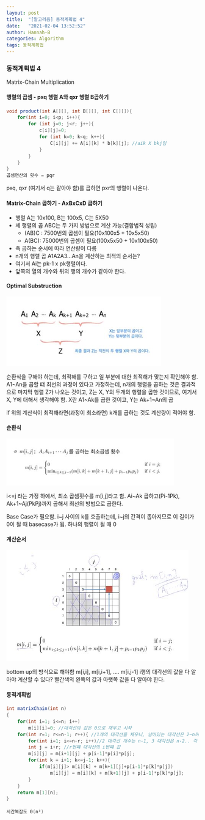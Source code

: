 ```yaml
---
layout: post
title:  "[알고리즘] 동적계획법 4"
date:   "2021-02-04 13:52:52"
author: Hannah-B
categories: Algorithm
tags: 동적계획법
---
```


### 동적계획법 4

Matrix-Chain Multiplication

#### 행렬의 곱셈 - pxq 행렬 A와 qxr 행렬 B곱하기

```java
void product(int A[][], int B[][], int C[][]){
	for(int i=0; i<p; i++){
		for (int j=0; j<r; j++){
			c[i][j]=0;
			for (int k=0; k<q; k++){
				C[i][j] += A[i][k] * b[k][j]; //aik X bkj임
			}
		}
	}
}
곱셈연산의 횟수 = pqr
```

pxq, qxr (여기서 q는 같아야 함)를 곱하면  pxr의 행렬이 나온다.



#### Matrix-Chain 곱하기 - AxBxCxD 곱하기

- 행렬 A는 10x100, B는 100x5, C는 5X50
- 세 행렬의 곱 ABC는 두 가지 방법으로 계산 가능(결합법칙 성립)
  - (AB)C : 7500번의 곱셈이 필요(10x100x5 + 10x5x50)
  - A(BC): 75000번의 곱셈이 필요(100x5x50 + 10x100x50) 
- 즉 곱하는 순서에 따라 연산량이 다름
- n개의 행렬 곱 A1A2A3...An을 계산하는 최적의 순서는?
- 여기서 Ai는 pk-1 x pk행렬이다.
- 앞쪽의 열의 개수와 뒤의 행의 개수가 같아야 한다. 

#### Optimal Substruction

![](/assets/Algorithm/short/dp4-1.JPG)

순환식을 구해야 하는데, 최적해를 구하고 일 부분에 대한 최적해가 맞는지 확인해야 함.
A1~An을 곱할 떄 최선의 과정이 있다고 가정하는데, n개의 행렬을 곱하는 것은 결과적으로 마지막 행렬 Z가 나오는 것이고, Z는 X, Y의 두개의 행렬을 곱한 것이므로, 여기서 X, Y에 대해서 생각해야 함.
X란 A1~Ak를 곱한 것이고, Y는 Ak+1~An의 곱

if 위의 계산식이 최적해라면(과정이 최소라면) k개를 곱하는 것도 계산량이 적어야 함.

#### 순환식

![](/assets/Algorithm/short/dp4-2.JPG)

i<=j 라는 가정 하에서, 최소 곱셈횟수를 m[i,j]라고 함.
Ai~Ak 곱하고(Pi-1Pk), Ak+1~Aj(PkPj)까지 곱해서 최선의 방법으로 곱한다.

Base Case가 필요함. 
i~j 사이의 k를 호출하는데, i~j의 간격이 좁아지므로 이 길이가 0이 될 때 basecase가 됨.
하나의 행렬이 될 때 0

#### 계산순서

![](/assets/Algorithm/short/dp4-3.JPG)

bottom up의 방식으로 해야함
m[i,i], m[i,i+1], .... m[i,j-1]
i행의 대각선의 값을 다 알아야 계산할 수 있다?
빨간색의 왼쪽의 값과 아랫쪽 값을 다 알아야 한다.

#### 동적계획법

```java
int matrixChain(int n)
{
    for(int i=1; i<=n; i++)
        m[i][i]=0; //대각선의 값은 0으로 채우고 시작
    for(int r=1; r<=n-1; r++){ //1개의 대각선을 채우니, 남아있는 대각선은 2~n까지므로 n-1번 loop 돌아야함.
        for(int i=1; i<=n-r; i++)//2 대각선 개수는 n-1, 3 대각선은 n-2.. 각 대각선의 값의 개수
        int j = i+r; //r번쨰 대각선의 i번쨰 값
        m[i][j] = m[i+1][j] + p[i-1]*p[i]*p[j]; 
        for(int k = i+1; k<=j-1; k++){
            if(m[i][j]> m[i][k] + m[k+1][j]+p[i-1]*p[k]*p[j])
                m[i][j] = m[i][k] + m[k+1][j] + p[i-1]*p[k]*p[j];
        }
    }
    return m[1][n];
}

시간복잡도 Θ(n³)
```

